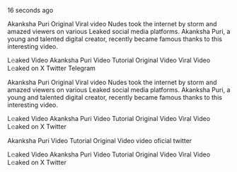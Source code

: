 16 seconds ago

Akanksha Puri Original Viral video Nudes took the internet by storm and amazed viewers on various Leaked social media platforms. Akanksha Puri, a young and talented digital creator, recently became famous thanks to this interesting video.

L𝚎aked Video Akanksha Puri Video Tutorial Original Video Viral Video L𝚎aked on X Twitter Telegram

Akanksha Puri Original Viral video Nudes took the internet by storm and amazed viewers on various Leaked social media platforms. Akanksha Puri, a young and talented digital creator, recently became famous thanks to this interesting video.

L𝚎aked Video Akanksha Puri Video Tutorial Original Video Viral Video L𝚎aked on X Twitter

Akanksha Puri Video Tutorial Original Video video oficial twitter

L𝚎aked Video Akanksha Puri Video Tutorial Original Video Viral Video L𝚎aked on X Twitter


